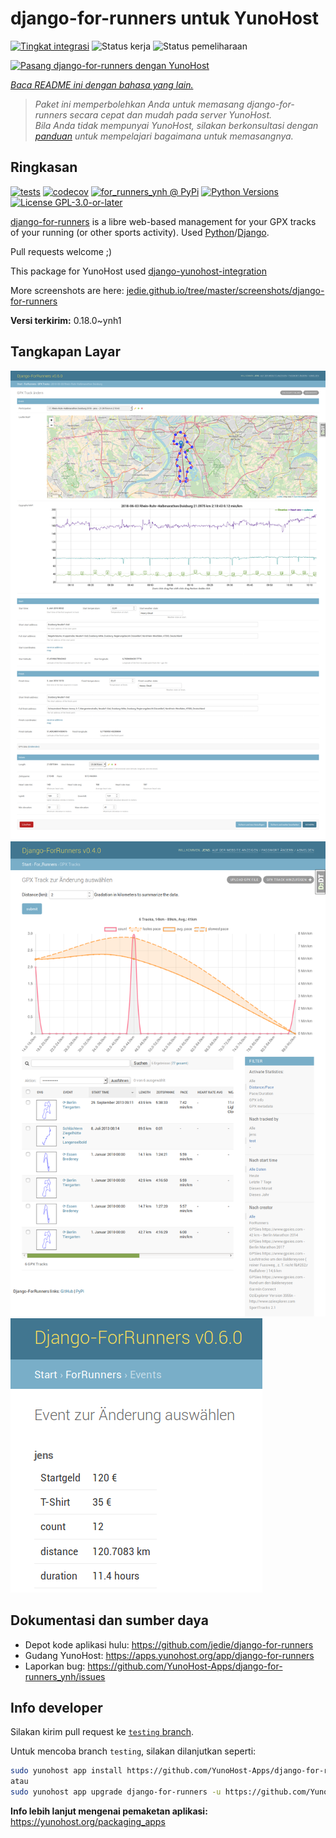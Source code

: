 <!--
N.B.: README ini dibuat secara otomatis oleh <https://github.com/YunoHost/apps/tree/master/tools/readme_generator>
Ini TIDAK boleh diedit dengan tangan.
-->

# django-for-runners untuk YunoHost

[![Tingkat integrasi](https://dash.yunohost.org/integration/django-for-runners.svg)](https://ci-apps.yunohost.org/ci/apps/django-for-runners/) ![Status kerja](https://ci-apps.yunohost.org/ci/badges/django-for-runners.status.svg) ![Status pemeliharaan](https://ci-apps.yunohost.org/ci/badges/django-for-runners.maintain.svg)

[![Pasang django-for-runners dengan YunoHost](https://install-app.yunohost.org/install-with-yunohost.svg)](https://install-app.yunohost.org/?app=django-for-runners)

*[Baca README ini dengan bahasa yang lain.](./ALL_README.md)*

> *Paket ini memperbolehkan Anda untuk memasang django-for-runners secara cepat dan mudah pada server YunoHost.*  
> *Bila Anda tidak mempunyai YunoHost, silakan berkonsultasi dengan [panduan](https://yunohost.org/install) untuk mempelajari bagaimana untuk memasangnya.*

## Ringkasan

[![tests](https://github.com/YunoHost-Apps/django-for-runners_ynh/actions/workflows/tests.yml/badge.svg?branch=main)](https://github.com/YunoHost-Apps/django-for-runners_ynh/actions/workflows/tests.yml)
[![codecov](https://codecov.io/github/jedie/for_runners_ynh/branch/main/graph/badge.svg)](https://app.codecov.io/github/jedie/for_runners_ynh)
[![for_runners_ynh @ PyPi](https://img.shields.io/pypi/v/for_runners_ynh?label=for_runners_ynh%20%40%20PyPi)](https://pypi.org/project/for_runners_ynh/)
[![Python Versions](https://img.shields.io/pypi/pyversions/for_runners_ynh)](https://github.com/YunoHost-Apps/django-for-runners_ynh/blob/main/pyproject.toml)
[![License GPL-3.0-or-later](https://img.shields.io/pypi/l/for_runners_ynh)](https://github.com/YunoHost-Apps/django-for-runners_ynh/blob/main/LICENSE)

[django-for-runners](https://github.com/jedie/django-for-runners) is a libre web-based management for your GPX tracks of your running (or other sports activity). Used [Python](https://www.python.org/)/[Django](https://www.djangoproject.com/).

Pull requests welcome ;)

This package for YunoHost used [django-yunohost-integration](https://github.com/YunoHost-Apps/django_yunohost_integration)

More screenshots are here: [jedie.github.io/tree/master/screenshots/django-for-runners](https://github.com/jedie/jedie.github.io/tree/master/screenshots/django-for-runners/README.creole)


**Versi terkirim:** 0.18.0~ynh1

## Tangkapan Layar

![Tangkapan Layar pada django-for-runners](./doc/screenshots/for_runers_v060_2018_07_31_gpx_track.png)
![Tangkapan Layar pada django-for-runners](./doc/screenshots/for_runners_v040_2018_6_26_gpx_info.png)
![Tangkapan Layar pada django-for-runners](./doc/screenshots/for_runners_v060_2018_07_19_event_costs.png)

## Dokumentasi dan sumber daya

- Depot kode aplikasi hulu: <https://github.com/jedie/django-for-runners>
- Gudang YunoHost: <https://apps.yunohost.org/app/django-for-runners>
- Laporkan bug: <https://github.com/YunoHost-Apps/django-for-runners_ynh/issues>

## Info developer

Silakan kirim pull request ke [`testing` branch](https://github.com/YunoHost-Apps/django-for-runners_ynh/tree/testing).

Untuk mencoba branch `testing`, silakan dilanjutkan seperti:

```bash
sudo yunohost app install https://github.com/YunoHost-Apps/django-for-runners_ynh/tree/testing --debug
atau
sudo yunohost app upgrade django-for-runners -u https://github.com/YunoHost-Apps/django-for-runners_ynh/tree/testing --debug
```

**Info lebih lanjut mengenai pemaketan aplikasi:** <https://yunohost.org/packaging_apps>
